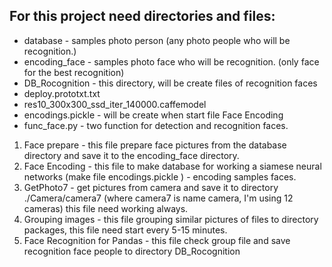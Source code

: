 ## For this project need directories and files:
- database - samples photo person (any photo people who will be recognition.)
- encoding_face - samples photo face who will be recognition. (only face for the best recognition)
- DB_Rocognition - this directory, will be create files of recognition faces
- deploy.prototxt.txt
- res10_300x300_ssd_iter_140000.caffemodel
- encodings.pickle - will be create when start file Face Encoding
- func_face.py - two function for detection and recognition faces.

1. Face prepare - this file prepare face pictures from the database directory and save it to the encoding_face directory.
2. Face Encoding -  this file to make database for working a siamese neural networks (make file encodings.pickle ) - encoding samples faces.
3. GetPhoto7 - get pictures from camera and save it to directory ./Camera/camera7 (where camera7 is name camera, I'm using 12 cameras) this file need working always.
4. Grouping images - this file grouping similar pictures of files to directory packages, this file need start every 5-15 minutes.
5. Face Recognition for Pandas - this file check group file and save recognition face people to directory DB_Rocognition